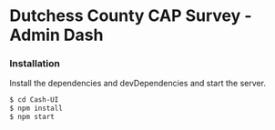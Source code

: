 # Dutchess County CAP Survey - Admin Dash

### Installation
Install the dependencies and devDependencies and start the server.

```sh
$ cd Cash-UI
$ npm install
$ npm start
```
